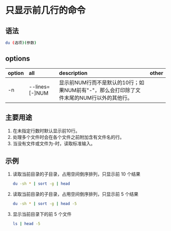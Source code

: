 # 只显示前几行的命令

## 语法

```bash
du (选项)(参数)
```

## options

|option|all|description|other|
|:---|:---|:---|:---|
|-n|--lines=[-]NUM|显示前NUM行而不是默认的10行；如果NUM前有"-"，那么会打印除了文件末尾的NUM行以外的其他行。||

## 主要用途

1. 在未指定行数时默认显示前10行。
1. 处理多个文件时会在各个文件之前附加含有文件名的行。
1. 当没有文件或文件为-时，读取标准输入。

## 示例

1. 读取当前目录的子目录，占用空间倒序排列，只显示前 10 个结果

   ```bash
   du -sh * | sort -g | head
   ```
   
1. 读取当前目录的子目录，占用空间倒序排列，只显示前 5 个结果

   ```bash
   du -sh * | sort -g | head -5
   ```
   
1. 显示当前目录下的前 5 个文件

   ```bash
   ls | head -5
   ```
